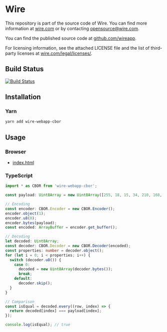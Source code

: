 # Wire

This repository is part of the source code of Wire. You can find more information at [wire.com](https://wire.com) or by contacting opensource@wire.com.

You can find the published source code at [github.com/wireapp](https://github.com/wireapp).

For licensing information, see the attached LICENSE file and the list of third-party licenses at [wire.com/legal/licenses/](https://wire.com/legal/licenses/).

## Build Status

[![Build Status](https://travis-ci.org/wireapp/cbor-codec.js.svg?branch=master)](https://travis-ci.org/wireapp/cbor-codec.js)

## Installation

### Yarn

```bash
yarn add wire-webapp-cbor
```

## Usage

### Browser

- [index.html](./dist/index.html)

### TypeScript

```typescript
import * as CBOR from 'wire-webapp-cbor';

const payload: Uint8Array = new Uint8Array([255, 18, 15, 34, 210, 168, 165, 188, 81, 33, 34, 40, 73, 61, 149, 198, 154, 54, 128, 76, 191, 161, 58, 176, 45, 75, 1, 33, 80, 157, 28, 89]);

// Encoding
const encoder: CBOR.Encoder = new CBOR.Encoder();
encoder.object(1);
encoder.u8(0);
encoder.bytes(payload);
const encoded: ArrayBuffer = encoder.get_buffer();

// Decoding
let decoded: Uint8Array;
const decoder: CBOR.Decoder = new CBOR.Decoder(encoded);
const properties: number = decoder.object();
for (let i = 0; i < properties; i++) {
  switch (decoder.u8()) {
    case 0:
      decoded = new Uint8Array(decoder.bytes());
      break;
    default:
      decoder.skip();
  }
}

// Comparison
const isEqual = decoded.every((row, index) => {
  return decoded[index] === payload[index];
});

console.log(isEqual); // true
```

